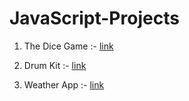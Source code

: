 # JavaScript-Projects

1) The Dice Game :- [link](https://shweta2024.github.io/JavaScript-Projects/The-Dice-Game/)

2) Drum Kit :- [link](https://shweta2024.github.io/JavaScript-Projects/Drum-Kit/)

3) Weather App :- [link](https://shweta2024.github.io/JavaScript-Projects/Weather-App/)
